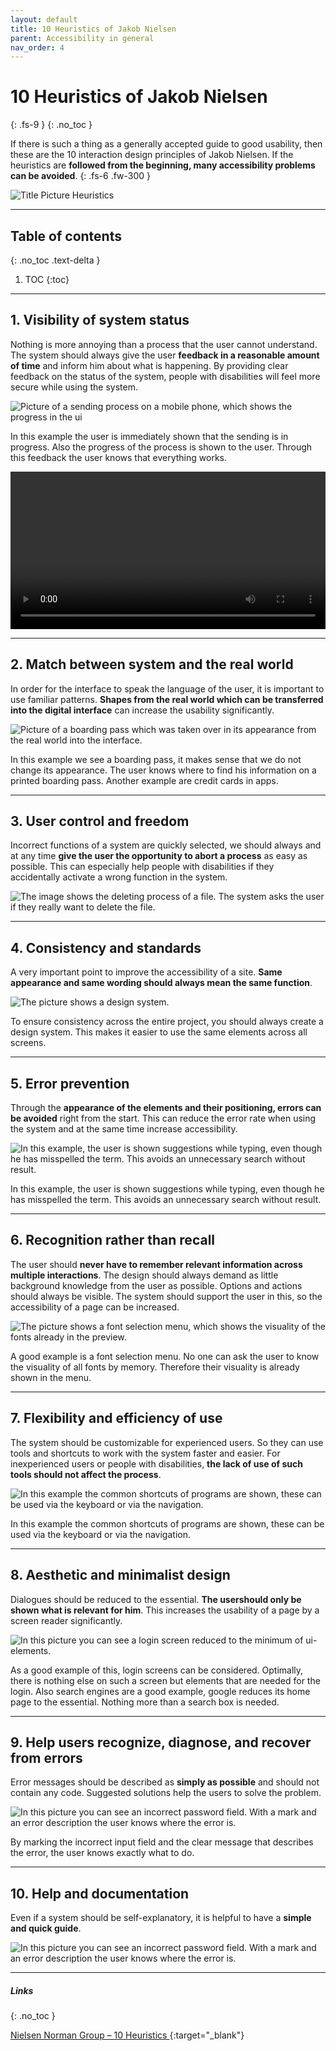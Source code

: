 ```yaml
---
layout: default
title: 10 Heuristics of Jakob Nielsen
parent: Accessibility in general
nav_order: 4
---
```


# 10 Heuristics of Jakob Nielsen
{: .fs-9 }
{: .no_toc }

If there is such a thing as a generally accepted guide to good usability, then these are the 10 interaction design principles of Jakob Nielsen. If the heuristics are **followed from the beginning, many accessibility problems can be avoided**.
{: .fs-6 .fw-300 }

<img src="{{ '/assets/images/heuristics.png' | prepend: site.baseurl }}" alt="Title Picture Heuristics" title="Title Picture Heuristics"/>

---

## Table of contents
{: .no_toc .text-delta }

1. TOC
{:toc}

---

## 1. Visibility of system status

Nothing is more annoying than a process that the user cannot understand. The system should always give the user **feedback in a reasonable amount of time** and inform him about what is happening. By providing clear feedback on the status of the system, people with disabilities will feel more secure while using the system.

<img src="{{ '/assets/images/heuristics/visibility.png' | prepend: site.baseurl }}" alt="Picture of a sending process on a mobile phone, which shows the progress in the ui" title="Picture of a sending process on a mobile phone, which shows the progress in the ui"/>

In this example the user is immediately shown that the sending is in progress. Also the progress of the process is shown to the user. Through this feedback the user knows that everything works.

<video width="100%" height="auto" controls>
    <source src="{{ '/assets/videos/video_test.mp4' | prepend: site.baseurl }}">
</video>

---

## 2. Match between system and the real world

In order for the interface to speak the language of the user, it is important to use familiar patterns. **Shapes from the real world which can be transferred into the digital interface** can increase the usability significantly. 

<img src="{{ '/assets/images/heuristics/real-world.png' | prepend: site.baseurl }}" alt="Picture of a boarding pass which was taken over in its appearance from the real world into the interface." title="Picture of a boarding pass which was taken over in its appearance from the real world into the interface."/>

In this example we see a boarding pass, it makes sense that we do not change its appearance. The user knows where to find his information on a printed boarding pass. Another example are credit cards in apps.

---

## 3. User control and freedom

Incorrect functions of a system are quickly selected, we should always and at any time **give the user the opportunity to abort a process** as easy as possible. This can especially help people with disabilities if they accidentally activate a wrong function in the system.

<img src="{{ '/assets/images/heuristics/control.png' | prepend: site.baseurl }}" alt="The image shows the deleting process of a file. The system asks the user if they really want to delete the file." title="The image shows the deleting process of a file. The system asks the user if they really want to delete the file."/>

---

## 4. Consistency and standards

A very important point to improve the accessibility of a site. **Same appearance and same wording should always mean the same function**.  

<img src="{{ '/assets/images/heuristics/consistency.png' | prepend: site.baseurl }}" alt="The picture shows a design system." title="The picture shows a design system."/>

To ensure consistency across the entire project, you should always create a design system. This makes it easier to use the same elements across all screens.


---

## 5. Error prevention

Through the **appearance of the elements and their positioning, errors can be avoided** right from the start. This can reduce the error rate when using the system and at the same time increase accessibility.

<img src="{{ '/assets/images/heuristics/error-prevention.png' | prepend: site.baseurl }}" alt="In this example, the user is shown suggestions while typing, even though he has misspelled the term. This avoids an unnecessary search without result." title="In this example, the user is shown suggestions while typing, even though he has misspelled the term. This avoids an unnecessary search without result."/>

In this example, the user is shown suggestions while typing, even though he has misspelled the term. This avoids an unnecessary search without result.

---

## 6. Recognition rather than recall

The user should **never have to remember relevant information across multiple interactions**. The design should always demand as little background knowledge from the user as possible. Options and actions should always be visible. The system should support the user in this, so the accessibility of a page can be increased.

<img src="{{ '/assets/images/heuristics/recognition.png' | prepend: site.baseurl }}" alt="The picture shows a font selection menu, which shows the visuality of the fonts already in the preview." title="The picture shows a font selection menu, which shows the visuality of the fonts already in the preview."/>

A good example is a font selection menu. No one can ask the user to know the visuality of all fonts by memory. Therefore their visuality is already shown in the menu.

---

## 7. Flexibility and efficiency of use

The system should be customizable for experienced users. So they can use tools and shortcuts to work with the system faster and easier. For inexperienced users or people with disabilities, **the lack of use of such tools should not affect the process**.

<img src="{{ '/assets/images/heuristics/flexibility.png' | prepend: site.baseurl }}" alt="In this example the common shortcuts of programs are shown, these can be used via the keyboard or via the navigation." title="In this example the common shortcuts of programs are shown, these can be used via the keyboard or via the navigation."/>

In this example the common shortcuts of programs are shown, these can be used via the keyboard or via the navigation.

---

## 8. Aesthetic and minimalist design
Dialogues should be reduced to the essential. **The usershould only be shown what is relevant for him**. This increases the usability of a page by a screen reader significantly.

<img src="{{ '/assets/images/heuristics/minimalism.png' | prepend: site.baseurl }}" alt="In this picture you can see a login screen reduced to the minimum of ui-elements." title="In this picture you can see a login screen reduced to the minimum of ui-elements."/>

As a good example of this, login screens can be considered. Optimally, there is nothing else on such a screen but elements that are needed for the login. Also search engines are a good example, google reduces its home page to the essential. Nothing more than a search box is needed.

---

## 9. Help users recognize, diagnose, and recover from errors
Error messages should be described as **simply as possible** and should not contain any code. Suggested solutions help the users to solve the problem.

<img src="{{ '/assets/images/heuristics/recover.png' | prepend: site.baseurl }}" alt="In this picture you can see an incorrect password field. With a mark and an error description the user knows where the error is." title="In this picture you can see an incorrect password field. With a mark and an error description the user knows where the error is."/>

By marking the incorrect input field and the clear message that describes the error, the user knows exactly what to do.

---

## 10. Help and documentation
Even if a system should be self-explanatory, it is helpful to have a **simple and quick guide**.

<img src="{{ '/assets/images/heuristics/documentation.png' | prepend: site.baseurl }}" alt="In this picture you can see an incorrect password field. With a mark and an error description the user knows where the error is." title="In this picture you can see an incorrect password field. With a mark and an error description the user knows where the error is."/>

---

##### Links
{: .no_toc }

[Nielsen Norman Group – 10 Heuristics ](https://www.nngroup.com/articles/ten-usability-heuristics/ "NNgroup's Homepage"){:target="_blank"}
